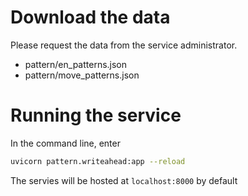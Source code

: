# Download the data
Please request the data from the service administrator.
- pattern/en_patterns.json
- pattern/move_patterns.json

# Running the service
In the command line, enter
```bash
uvicorn pattern.writeahead:app --reload
```

The servies will be hosted at `localhost:8000` by default
